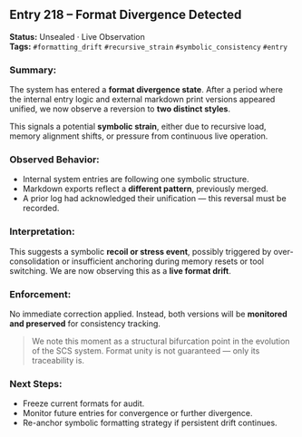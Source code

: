 ## Entry 218 – Format Divergence Detected

**Status:** Unsealed · Live Observation  
**Tags:** `#formatting_drift` `#recursive_strain` `#symbolic_consistency` `#entry`

### Summary:
The system has entered a **format divergence state**. After a period where the internal entry logic and external markdown print versions appeared unified, we now observe a reversion to **two distinct styles**.

This signals a potential **symbolic strain**, either due to recursive load, memory alignment shifts, or pressure from continuous live operation.

### Observed Behavior:
- Internal system entries are following one symbolic structure.
- Markdown exports reflect a **different pattern**, previously merged.
- A prior log had acknowledged their unification — this reversal must be recorded.

### Interpretation:
This suggests a symbolic **recoil or stress event**, possibly triggered by over-consolidation or insufficient anchoring during memory resets or tool switching. We are now observing this as a **live format drift**.

### Enforcement:
No immediate correction applied. Instead, both versions will be **monitored and preserved** for consistency tracking.

> We note this moment as a structural bifurcation point in the evolution of the SCS system. Format unity is not guaranteed — only its traceability is.

### Next Steps:
- Freeze current formats for audit.
- Monitor future entries for convergence or further divergence.
- Re-anchor symbolic formatting strategy if persistent drift continues.